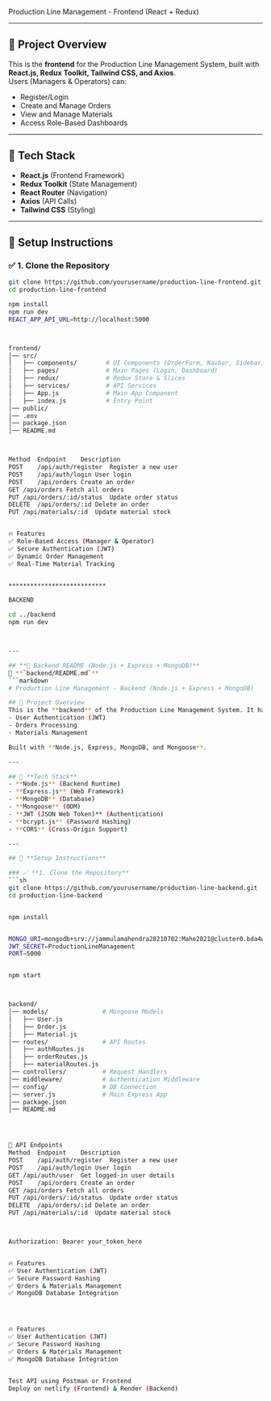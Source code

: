  Production Line Management - Frontend (React + Redux)

 *********************************************************

## 📌 Project Overview
This is the **frontend** for the Production Line Management System, built with **React.js, Redux Toolkit, Tailwind CSS, and Axios**.  
Users (Managers & Operators) can:
- Register/Login
- Create and Manage Orders
- View and Manage Materials
- Access Role-Based Dashboards

---

## 🚀 **Tech Stack**
- **React.js** (Frontend Framework)
- **Redux Toolkit** (State Management)
- **React Router** (Navigation)
- **Axios** (API Calls)
- **Tailwind CSS** (Styling)

---

## 🔧 **Setup Instructions**

### ✅ **1. Clone the Repository**
```sh
git clone https://github.com/yourusername/production-line-frontend.git
cd production-line-frontend

npm install
npm run dev
REACT_APP_API_URL=http://localhost:5000



frontend/
│── src/
│   ├── components/        # UI Components (OrderForm, Navbar, Sidebar)
│   ├── pages/             # Main Pages (Login, Dashboard)
│   ├── redux/             # Redux Store & Slices
│   ├── services/          # API Services
│   ├── App.js             # Main App Component
│   ├── index.js           # Entry Point
│── public/
│── .env
│── package.json
│── README.md



Method	Endpoint	Description
POST	/api/auth/register	Register a new user
POST	/api/auth/login	User login
POST	/api/orders	Create an order
GET	/api/orders	Fetch all orders
PUT	/api/orders/:id/status	Update order status
DELETE	/api/orders/:id	Delete an order
PUT	/api/materials/:id	Update material stock


🔥 Features
✅ Role-Based Access (Manager & Operator)
✅ Secure Authentication (JWT)
✅ Dynamic Order Management
✅ Real-Time Material Tracking


***************************

BACKEND

cd ../backend
npm run dev



---

## **📌 Backend README (Node.js + Express + MongoDB)**
📁 **`backend/README.md`**
```markdown
# Production Line Management - Backend (Node.js + Express + MongoDB)

## 📌 Project Overview
This is the **backend** of the Production Line Management System. It handles:
- User Authentication (JWT)
- Orders Processing
- Materials Management

Built with **Node.js, Express, MongoDB, and Mongoose**.

---

## 🚀 **Tech Stack**
- **Node.js** (Backend Runtime)
- **Express.js** (Web Framework)
- **MongoDB** (Database)
- **Mongoose** (ODM)
- **JWT (JSON Web Token)** (Authentication)
- **bcrypt.js** (Password Hashing)
- **CORS** (Cross-Origin Support)

---

## 🔧 **Setup Instructions**

### ✅ **1. Clone the Repository**
```sh
git clone https://github.com/yourusername/production-line-backend.git
cd production-line-backend


npm install


MONGO_URI=mongodb+srv://jammulamahendra28210702:Mahe2821@cluster0.bda4w.mongodb.net/Production-Line-Management
JWT_SECRET=ProductionLineManagement
PORT=5000


npm start



backend/
│── models/               # Mongoose Models
│   ├── User.js
│   ├── Order.js
│   ├── Material.js
│── routes/               # API Routes
│   ├── authRoutes.js
│   ├── orderRoutes.js
│   ├── materialRoutes.js
│── controllers/          # Request Handlers
│── middleware/           # Authentication Middleware
│── config/               # DB Connection
│── server.js             # Main Express App
│── package.json
│── README.md




🛒 API Endpoints
Method	Endpoint	Description
POST	/api/auth/register	Register a new user
POST	/api/auth/login	User login
GET	/api/auth/user	Get logged-in user details
POST	/api/orders	Create an order
GET	/api/orders	Fetch all orders
PUT	/api/orders/:id/status	Update order status
DELETE	/api/orders/:id	Delete an order
PUT	/api/materials/:id	Update material stock



Authorization: Bearer your_token_here


🔥 Features
✅ User Authentication (JWT)
✅ Secure Password Hashing
✅ Orders & Materials Management
✅ MongoDB Database Integration




🔥 Features
✅ User Authentication (JWT)
✅ Secure Password Hashing
✅ Orders & Materials Management
✅ MongoDB Database Integration


Test API using Postman or Frontend
Deploy on netlify (Frontend) & Render (Backend)

